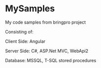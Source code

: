 # MySamples

My code samples from bringpro project

Consisting of:

Client Side: Angular

Server Side: C#, ASP.Net MVC, WebApi2

Database: MSSQL, T-SQL stored procedures 